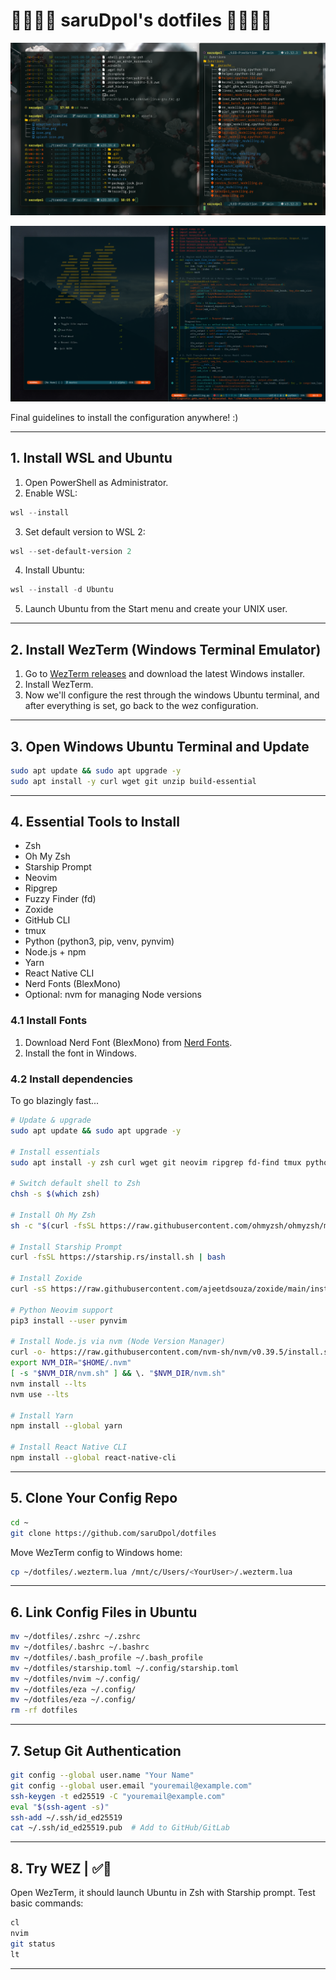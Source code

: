 # 🏯🎋🎍🌸 saruDpol's dotfiles 🐒🥋🦧🦍

![terminal](./images/terminal.png)

![nvim](./images/nvim.png)

Final guidelines to install the configuration anywhere! :)

---

## 1. Install WSL and Ubuntu

1. Open PowerShell as Administrator.
2. Enable WSL:

```powershell
wsl --install
```

3. Set default version to WSL 2:

```powershell
wsl --set-default-version 2
```

4. Install Ubuntu:

```powershell
wsl --install -d Ubuntu
```

5. Launch Ubuntu from the Start menu and create your UNIX user.

---

## 2. Install WezTerm (Windows Terminal Emulator)

1. Go to [WezTerm releases](https://wezfurlong.org/wezterm/) and download the latest Windows installer.
2. Install WezTerm.
3. Now we'll configure the rest through the windows Ubuntu terminal, and after everything is set, go back to the wez configuration.

---

## 3. Open Windows Ubuntu Terminal and Update

```bash
sudo apt update && sudo apt upgrade -y
sudo apt install -y curl wget git unzip build-essential
```

---

## 4. Essential Tools to Install

- Zsh
- Oh My Zsh
- Starship Prompt
- Neovim
- Ripgrep
- Fuzzy Finder (fd)
- Zoxide
- GitHub CLI
- tmux
- Python (python3, pip, venv, pynvim)
- Node.js + npm
- Yarn
- React Native CLI
- Nerd Fonts (BlexMono)
- Optional: nvm for managing Node versions

### 4.1 Install Fonts

1. Download Nerd Font (BlexMono) from [Nerd Fonts](https://www.nerdfonts.com/font-downloads).
2. Install the font in Windows.

### 4.2 Install dependencies

To go blazingly fast...

```bash
# Update & upgrade
sudo apt update && sudo apt upgrade -y

# Install essentials
sudo apt install -y zsh curl wget git neovim ripgrep fd-find tmux python3 python3-pip python3-venv build-essential libssl-dev libffi-dev

# Switch default shell to Zsh
chsh -s $(which zsh)

# Install Oh My Zsh
sh -c "$(curl -fsSL https://raw.githubusercontent.com/ohmyzsh/ohmyzsh/master/tools/install.sh)"

# Install Starship Prompt
curl -fsSL https://starship.rs/install.sh | bash

# Install Zoxide
curl -sS https://raw.githubusercontent.com/ajeetdsouza/zoxide/main/install.sh | bash

# Python Neovim support
pip3 install --user pynvim

# Install Node.js via nvm (Node Version Manager)
curl -o- https://raw.githubusercontent.com/nvm-sh/nvm/v0.39.5/install.sh | bash
export NVM_DIR="$HOME/.nvm"
[ -s "$NVM_DIR/nvm.sh" ] && \. "$NVM_DIR/nvm.sh"
nvm install --lts
nvm use --lts

# Install Yarn
npm install --global yarn

# Install React Native CLI
npm install --global react-native-cli

```

---

## 5. Clone Your Config Repo

```bash
cd ~
git clone https://github.com/saruDpol/dotfiles
```

Move WezTerm config to Windows home:

```bash
cp ~/dotfiles/.wezterm.lua /mnt/c/Users/<YourUser>/.wezterm.lua
```

---

## 6. Link Config Files in Ubuntu

```bash
mv ~/dotfiles/.zshrc ~/.zshrc
mv ~/dotfiles/.bashrc ~/.bashrc
mv ~/dotfiles/.bash_profile ~/.bash_profile
mv ~/dotfiles/starship.toml ~/.config/starship.toml
mv ~/dotfiles/nvim ~/.config/
mv ~/dotfiles/eza ~/.config/
mv ~/dotfiles/eza ~/.config/
rm -rf dotfiles
```

---

## 7. Setup Git Authentication

```bash
git config --global user.name "Your Name"
git config --global user.email "youremail@example.com"
ssh-keygen -t ed25519 -C "youremail@example.com"
eval "$(ssh-agent -s)"
ssh-add ~/.ssh/id_ed25519
cat ~/.ssh/id_ed25519.pub  # Add to GitHub/GitLab
```

---

## 8. Try WEZ | ✅🛫

Open WezTerm, it should launch Ubuntu in Zsh with Starship prompt. Test basic commands:

```bash
cl
nvim
git status
lt
```

---
